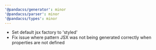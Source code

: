 ```yaml
---
'@pandacss/generator': minor
'@pandacss/parser': minor
'@pandacss/types': minor
---
```


- Set default jsx factory to 'styled'
- Fix issue where pattern JSX was not being generated correctly when properties are not defined
